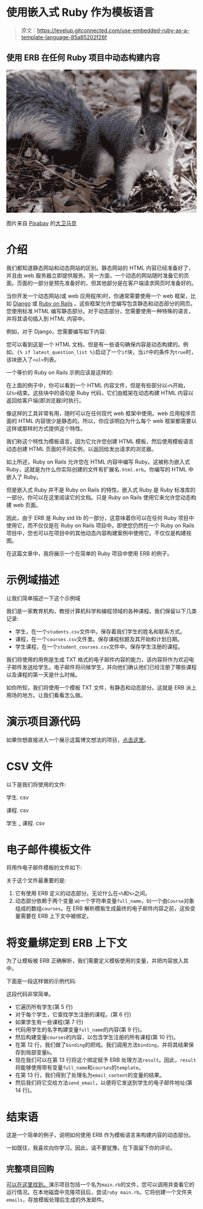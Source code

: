 # 使用嵌入式 Ruby 作为模板语言

> 原文：<https://levelup.gitconnected.com/use-embedded-ruby-as-a-template-language-85a85202f26f>

## 使用 ERB 在任何 Ruby 项目中动态构建内容

![](img/ea6d264120ac42bb1756ed3106395116.png)

图片来自 [Pixabay](https://pixabay.com/?utm_source=link-attribution&amp;utm_medium=referral&amp;utm_campaign=image&amp;utm_content=80575) 的[大卫马克](https://pixabay.com/users/12019-12019/?utm_source=link-attribution&amp;utm_medium=referral&amp;utm_campaign=image&amp;utm_content=80575)

# 介绍

我们都知道静态网站和动态网站的区别。静态网站的 HTML 内容已经准备好了，并且由 web 服务器立即提供服务。另一方面，一个动态的网站随时准备它的页面。页面的一部分是预先准备好的，但其他部分是在客户端请求网页时准备好的。

当你开发一个动态网站(或 web 应用程序)时，你通常需要使用一个 web 框架，比如 [Django](https://www.djangoproject.com/) 或 [Ruby on Rails](https://rubyonrails.org/) 。这些框架允许您编写包含静态和动态部分的网页。您使用标准 HTML 编写静态部分。对于动态部分，您需要使用一种特殊的语言，并将其语句插入到 HTML 内容中。

例如，对于 Django，您需要编写如下内容:

您可以看到这是一个 HTML 文档，但是有一些语句确保内容是动态构建的。例如，`{% if latest_question_list %}`启动了一个`if`块，当`if`中的条件为`true`时，该块嵌入了`<ul>`列表。

一个等价的 Ruby on Rails 示例应该是这样的:

在上面的例子中，你可以看到一个 HTML 内容文件，但是有些部分以`<%`开始，以`%>`结束。这些块中的语句是 Ruby 代码，它们由框架在动态构建 HTML 内容以返回给客户端(即浏览器)时执行。

像这样的工具非常有用，随时可以在任何现代 web 框架中使用。web 应用程序页面的 HTML 内容很少是静态的。所以，你应该明白为什么每个 web 框架都需要以这样或那样的方式提供这个特性。

我们称这个特性为模板语言。因为它允许您创建 HTML 模板，然后使用模板语言动态创建 HTML 页面的不同实例，以返回给发出请求的浏览器。

如上所述，Ruby on Rails 允许您在 HTML 内容中编写 Ruby。这被称为嵌入式 Ruby，这就是为什么你实际创建的文件有扩展名`.html.erb`。你编写的 HTML 中嵌入了 Ruby。

但是嵌入式 Ruby 并不是 Ruby on Rails 的特性。嵌入式 Ruby 是 Ruby 标准库的一部分。你可以在这里阅读它的文档。只是 Ruby on Rails 使用它来允许您动态构建 web 页面。

因此，由于 ERB 是 Ruby std lib 的一部分，这意味着你可以在任何 Ruby 项目中使用它，而不仅仅是在 Ruby on Rails 项目中。即使您仍然在一个 Ruby on Rails 项目中，您也可以在项目中的其他动态内容构建案例中使用它。不仅仅是构建视图。

在这篇文章中，我将展示一个在简单的 Ruby 项目中使用 ERB 的例子。

# 示例域描述

让我们简单描述一下这个示例域

我们是一家教育机构，教授计算机科学和编程领域的各种课程。我们保留以下几类记录:

*   学生，在一个`students.csv`文件中。保存着我们学生的姓名和联系方式。
*   课程，在一个`courses.csv`文件里。保存课程标题及其开始和计划日期。
*   学生课程，在一个`student_courses.csv`文件中。保存学生注册的课程。

我们将使用的用例是生成 TXT 格式的电子邮件内容的能力，该内容将作为欢迎电子邮件发送给学生。电子邮件将问候学生，并向他们确认他们已经注册了哪些课程以及课程的第一天是什么时候。

如你所知，我们将使用一个模板 TXT 文件，有静态和动态部分。这就是 ERB 派上用场的地方。让我们看看怎么做。

# 演示项目源代码

如果你想直接进入一个展示这篇博文想法的项目，[点击这里](https://github.com/pmatsinopoulos/erb_demo)。

# CSV 文件

以下是我们将使用的文件:

学生. csv

课程. csv

学生 _ 课程. csv

# 电子邮件模板文件

将用作电子邮件模板的文件如下:

关于这个文件最重要的是:

1.  它有使用 ERB 定义的动态部分。无论什么在`<%`和`%>`之间。
2.  动态部分依赖于两个变量:a)一个字符串变量`full_name`，b)一个由`Course`对象组成的数组`courses`。在 ERB 解析模板生成最终的电子邮件内容之前，这些变量需要在 ERB 上下文中被绑定。

# 将变量绑定到 ERB 上下文

为了让模板被 ERB 正确解析，我们需要定义模板使用的变量，并把内容放入其中。

下面是一段这样做的示例代码:

这段代码非常简单。

*   它遍历所有学生(第 5 行)
*   对于每个学生，它查找学生注册的课程。(第 6 行)
*   如果学生有一些课程(第 7 行)
*   代码用学生的名字构建变量`full_name`的内容(第 9 行)。
*   然后构建变量`courses`的内容，以包含学生注册的所有课程(第 10 行)。
*   在第 12 行，我们做了`binding`的把戏。我们调用方法`binding`，并将其结果保存到局部变量`b`。
*   现在我们可以在第 13 行将这个绑定赋予 ERB 处理方法`result`。因此，`result`将能够使用带有变量`full_name`和`courses`的`template`。
*   在第 13 行，我们得到了处理名为`email_content`的变量的结果。
*   然后我们将它交给方法`send_email`，以便将它发送到学生的电子邮件地址(第 14 行)。

# 结束语

这是一个简单的例子，说明如何使用 ERB 作为模板语言来构建内容的动态部分。

一如既往，我喜欢向你学习。因此，请不要犹豫，在下面留下你的评论。

## 完整项目回购

[可以在这里找到。](https://github.com/pmatsinopoulos/erb_demo)演示项目包括一个名为`main.rb`的文件，您可以调用并查看它的运行情况。在本地磁盘中克隆项目后，尝试`ruby main.rb`。它将创建一个文件夹`emails`，存放模板处理后生成的外发邮件。